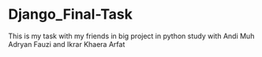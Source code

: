 # Django_Final-Task
This is my task with my friends in big project in python study
with Andi Muh Adryan Fauzi and Ikrar Khaera Arfat
